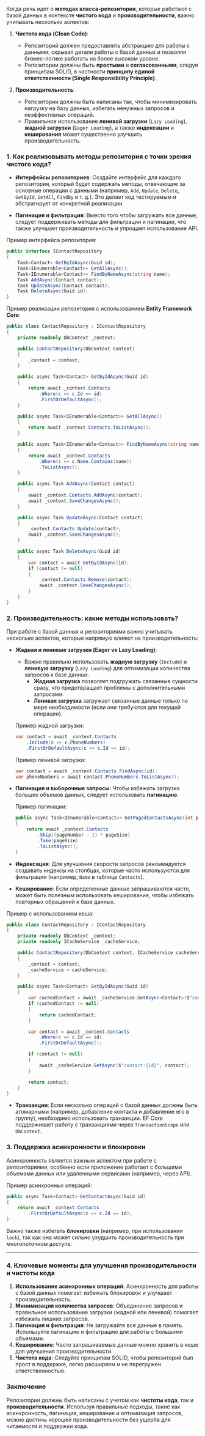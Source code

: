 Когда речь идет о **методах класса-репозитория**, которые работают с базой данных в контексте **чистого кода** и **производительности**, важно учитывать несколько аспектов:

1. **Чистота кода (Clean Code)**:
   - Репозиторий должен предоставлять абстракцию для работы с данными, скрывая детали работы с базой данных и позволяя бизнес-логике работать на более высоком уровне.
   - Репозитории должны быть **простыми** и **согласованными**, следуя принципам SOLID, в частности **принципу единой ответственности (Single Responsibility Principle)**.
   
2. **Производительность**:
   - Репозитории должны быть написаны так, чтобы минимизировать нагрузку на базу данных, избегать ненужных запросов и неэффективных операций.
   - Правильное использование **ленивой загрузки** (`Lazy Loading`), **жадной загрузки** (`Eager Loading`), а также **индексации** и **кеширования** может существенно улучшить производительность.

### 1. **Как реализовывать методы репозитория с точки зрения чистого кода?**

- **Интерфейсы репозиториев**: Создайте интерфейс для каждого репозитория, который будет содержать методы, отвечающие за основные операции с данными (например, `Add`, `Update`, `Delete`, `GetById`, `GetAll`, `FindBy` и т. д.). Это делает код тестируемым и абстрагирует от конкретной реализации.

- **Пагинация и фильтрация**: Вместо того чтобы загружать все данные, следует поддерживать методы для фильтрации и пагинации, что также улучшает производительность и упрощает использование API.

Пример интерфейса репозитория:
```csharp
public interface IContactRepository
{
    Task<Contact> GetByIdAsync(Guid id);
    Task<IEnumerable<Contact>> GetAllAsync();
    Task<IEnumerable<Contact>> FindByNameAsync(string name);
    Task AddAsync(Contact contact);
    Task UpdateAsync(Contact contact);
    Task DeleteAsync(Guid id);
}
```

Пример реализации репозитория с использованием **Entity Framework Core**:
```csharp
public class ContactRepository : IContactRepository
{
    private readonly DbContext _context;

    public ContactRepository(DbContext context)
    {
        _context = context;
    }

    public async Task<Contact> GetByIdAsync(Guid id)
    {
        return await _context.Contacts
            .Where(c => c.Id == id)
            .FirstOrDefaultAsync();
    }

    public async Task<IEnumerable<Contact>> GetAllAsync()
    {
        return await _context.Contacts.ToListAsync();
    }

    public async Task<IEnumerable<Contact>> FindByNameAsync(string name)
    {
        return await _context.Contacts
            .Where(c => c.Name.Contains(name))
            .ToListAsync();
    }

    public async Task AddAsync(Contact contact)
    {
        await _context.Contacts.AddAsync(contact);
        await _context.SaveChangesAsync();
    }

    public async Task UpdateAsync(Contact contact)
    {
        _context.Contacts.Update(contact);
        await _context.SaveChangesAsync();
    }

    public async Task DeleteAsync(Guid id)
    {
        var contact = await GetByIdAsync(id);
        if (contact != null)
        {
            _context.Contacts.Remove(contact);
            await _context.SaveChangesAsync();
        }
    }
}
```

### 2. **Производительность: какие методы использовать?**

При работе с базой данных и репозиториями важно учитывать несколько аспектов, которые напрямую влияют на производительность:

- **Жадная и ленивые загрузки (Eager vs Lazy Loading)**: 
   - Важно правильно использовать **жадную загрузку** (`Include`) и **ленивую загрузку** (`Lazy Loading`) для оптимизации количества запросов к базе данных.
     - **Жадная загрузка** позволяет подгружать связанные сущности сразу, что предотвращает проблемы с дополнительными запросами.
     - **Ленивая загрузка** загружает связанные данные только по мере необходимости (если они требуются для текущей операции).
   
   Пример жадной загрузки:
   ```csharp
   var contact = await _context.Contacts
       .Include(c => c.PhoneNumbers)
       .FirstOrDefaultAsync(c => c.Id == id);
   ```

   Пример ленивой загрузки:
   ```csharp
   var contact = await _context.Contacts.FindAsync(id);
   var phoneNumbers = await contact.PhoneNumbers.ToListAsync();
   ```

- **Пагинация и выборочные запросы**: Чтобы избежать загрузки больших объемов данных, следует использовать **пагинацию**.
  
   Пример пагинации:
   ```csharp
   public async Task<IEnumerable<Contact>> GetPagedContactsAsync(int pageNumber, int pageSize)
   {
       return await _context.Contacts
           .Skip((pageNumber - 1) * pageSize)
           .Take(pageSize)
           .ToListAsync();
   }
   ```

- **Индексация**: Для улучшения скорости запросов рекомендуется создавать индексы на столбцах, которые часто используются для фильтрации (например, `Name` в таблице `Contacts`).

- **Кеширование**: Если определенные данные запрашиваются часто, может быть полезным использовать кеширование, чтобы избежать повторных обращений к базе данных.

Пример с использованием кеша:
```csharp
public class ContactRepository : IContactRepository
{
    private readonly DbContext _context;
    private readonly ICacheService _cacheService;

    public ContactRepository(DbContext context, ICacheService cacheService)
    {
        _context = context;
        _cacheService = cacheService;
    }

    public async Task<Contact> GetByIdAsync(Guid id)
    {
        var cachedContact = await _cacheService.GetAsync<Contact>($"contact:{id}");
        if (cachedContact != null)
        {
            return cachedContact;
        }

        var contact = await _context.Contacts
            .Where(c => c.Id == id)
            .FirstOrDefaultAsync();

        if (contact != null)
        {
            await _cacheService.SetAsync($"contact:{id}", contact);
        }

        return contact;
    }
}
```

- **Транзакции**: Если несколько операций с базой данных должны быть атомарными (например, добавление контакта и добавление его в группу), необходимо использовать транзакции. EF Core поддерживает работу с транзакциями через `TransactionScope` или `DbContext`.

### 3. **Поддержка асинхронности и блокировки**

Асинхронность является важным аспектом при работе с репозиториями, особенно если приложение работает с большими объемами данных или удаленными сервисами (например, через API).

Пример асинхронных операций:
```csharp
public async Task<Contact> GetContactAsync(Guid id)
{
    return await _context.Contacts
        .FirstOrDefaultAsync(c => c.Id == id);
}
```

Важно также избегать **блокировки** (например, при использовании `lock`), так как она может сильно ухудшить производительность при многопоточном доступе.

---

### 4. **Ключевые моменты для улучшения производительности и чистоты кода**

1. **Использование асинхронных операций**: Асинхронность для работы с базой данных помогает избежать блокировок и улучшает производительность.
2. **Минимизация количества запросов**: Объединение запросов и правильное использование загрузки (жадной или ленивой) помогает избежать лишних запросов.
3. **Пагинация и фильтрация**: Не загружайте все данные в память. Используйте пагинацию и фильтрацию для работы с большими объемами.
4. **Кеширование**: Часто запрашиваемые данные можно хранить в кеше для улучшения производительности.
5. **Чистота кода**: Следуйте принципам SOLID, чтобы репозиторий был прост в поддержке, легко расширяем и не перегружен ответственностью.

### Заключение

Репозитории должны быть написаны с учетом как **чистоты кода**, так и **производительности**. Используя правильные подходы, такие как асинхронность, пагинация, кеширование и оптимизация запросов, можно достичь хорошей производительности без ущерба для читаемости и поддержки кода.